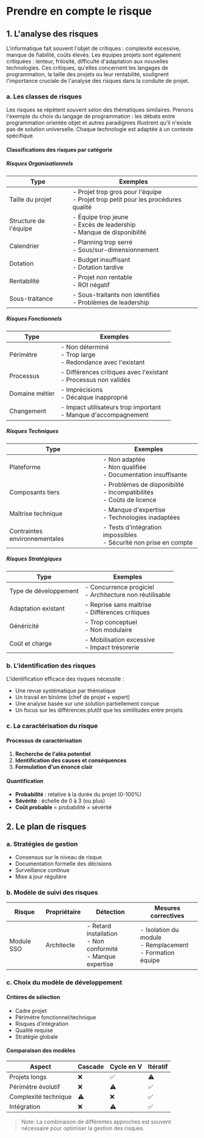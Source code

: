# Prendre en compte le risque

## 1. L'analyse des risques

L'informatique fait souvent l'objet de critiques : complexité excessive, manque de fiabilité, coûts élevés. Les équipes projets sont également critiquées : lenteur, frilosité, difficulté d'adaptation aux nouvelles technologies. Ces critiques, qu'elles concernent les langages de programmation, la taille des projets ou leur rentabilité, soulignent l'importance cruciale de l'analyse des risques dans la conduite de projet.

### a. Les classes de risques

Les risques se répètent souvent selon des thématiques similaires. Prenons l'exemple du choix du langage de programmation : les débats entre programmation orientée objet et autres paradigmes illustrent qu'il n'existe pas de solution universelle. Chaque technologie est adaptée à un contexte spécifique.

#### Classifications des risques par catégorie

##### Risques Organisationnels

| Type                  | Exemples                                                                            |
| --------------------- | ----------------------------------------------------------------------------------- |
| Taille du projet      | - Projet trop gros pour l'équipe<br>- Projet trop petit pour les procédures qualité |
| Structure de l'équipe | - Équipe trop jeune<br>- Excès de leadership<br>- Manque de disponibilité           |
| Calendrier            | - Planning trop serré<br>- Sous/sur-dimensionnement                                 |
| Dotation              | - Budget insuffisant<br>- Dotation tardive                                          |
| Rentabilité           | - Projet non rentable<br>- ROI négatif                                              |
| Sous-traitance        | - Sous-traitants non identifiés<br>- Problèmes de leadership                        |

##### Risques Fonctionnels

| Type           | Exemples                                                           |
| -------------- | ------------------------------------------------------------------ |
| Périmètre      | - Non déterminé<br>- Trop large<br>- Redondance avec l'existant    |
| Processus      | - Différences critiques avec l'existant<br>- Processus non validés |
| Domaine métier | - Imprécisions<br>- Décalque inapproprié                           |
| Changement     | - Impact utilisateurs trop important<br>- Manque d'accompagnement  |

##### Risques Techniques

| Type                          | Exemples                                                                 |
| ----------------------------- | ------------------------------------------------------------------------ |
| Plateforme                    | - Non adaptée<br>- Non qualifiée<br>- Documentation insuffisante         |
| Composants tiers              | - Problèmes de disponibilité<br>- Incompatibilités<br>- Coûts de licence |
| Maîtrise technique            | - Manque d'expertise<br>- Technologies inadaptées                        |
| Contraintes environnementales | - Tests d'intégration impossibles<br>- Sécurité non prise en compte      |

##### Risques Stratégiques

| Type                  | Exemples                                                   |
| --------------------- | ---------------------------------------------------------- |
| Type de développement | - Concurrence progiciel<br>- Architecture non réutilisable |
| Adaptation existant   | - Reprise sans maîtrise<br>- Différences critiques         |
| Généricité            | - Trop conceptuel<br>- Non modulaire                       |
| Coût et charge        | - Mobilisation excessive<br>- Impact trésorerie            |

### b. L'identification des risques

L'identification efficace des risques nécessite :

-   Une revue systématique par thématique
-   Un travail en binôme (chef de projet + expert)
-   Une analyse basée sur une solution partiellement conçue
-   Un focus sur les différences plutôt que les similitudes entre projets

### c. La caractérisation du risque

#### Processus de caractérisation

1. **Recherche de l'aléa potentiel**
2. **Identification des causes et conséquences**
3. **Formulation d'un énoncé clair**

#### Quantification

-   **Probabilité** : relative à la durée du projet (0-100%)
-   **Sévérité** : échelle de 0 à 3 (ou plus)
-   **Coût probable** = probabilité × sévérité

## 2. Le plan de risques

### a. Stratégies de gestion

-   Consensus sur le niveau de risque
-   Documentation formelle des décisions
-   Surveillance continue
-   Mise à jour régulière

### b. Modèle de suivi des risques

| Risque     | Propriétaire | Détection                                                       | Mesures correctives                                           |
| ---------- | ------------ | --------------------------------------------------------------- | ------------------------------------------------------------- |
| Module SSO | Architecte   | - Retard installation<br>- Non conformité<br>- Manque expertise | - Isolation du module<br>- Remplacement<br>- Formation équipe |

### c. Choix du modèle de développement

#### Critères de sélection

-   Cadre projet
-   Périmètre fonctionnel/technique
-   Risques d'intégration
-   Qualité requise
-   Stratégie globale

#### Comparaison des modèles

| Aspect               | Cascade | Cycle en V | Itératif |
| -------------------- | ------- | ---------- | -------- |
| Projets longs        | ❌      | ✅         | ⚠️       |
| Périmètre évolutif   | ❌      | ⚠️         | ✅       |
| Complexité technique | ⚠️      | ❌         | ✅       |
| Intégration          | ❌      | ⚠️         | ✅       |

> Note: La combinaison de différentes approches est souvent nécessaire pour optimiser la gestion des risques.
